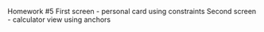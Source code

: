 Homework #5
First screen - personal card using constraints
Second screen - calculator view using anchors
